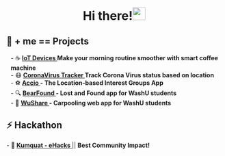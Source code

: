 <h1 align="center">             
  Hi there!<img src="https://www.smileysapp.com/gif-emoji/waving-hi.gif" width="30px">
</h1>

<h2>
 🍙 + me == Projects
</h2>
<p style="margin-left: 10">
- ☕  <b><a href="https://github.com/vuhaiminh/IoT-Smart-Coffee-Machine" target="_blank">IoT Devices </a> Make your morning routine smoother with smart coffee machine</b></br>
- 😷  <b><a href="https://github.com/wustlcse237sp20/project-coronavirusproject" target="_blank">CoronaVirus Tracker </a> Track Corona Virus status based on location</b></br>
- ⚽  <b><a href="https://github.com/vuhaiminh/Accio" target="_blank">Accio </a>- The Location-based Interest Groups App</b></br>
- 🔍  <b><a href="https://github.com/vuhaiminh/BearFoundWeb" target="_blank">BearFound </a>- Lost and Found app for WashU students</b></br>
- 🚀  <b><a href="https://github.com/vuhaiminh/wushare" target="_blank">WuShare </a>- Carpooling web app for WashU students</b></br>
</p>

<h2>
 ⚡ Hackathon
</h2>

<p>
  - 🍊 <b><a href="https://github.com/vuhaiminh/eHacks_Kumquat" target="_blank">Kumquat - eHacks </a></b> || <b> Best Community Impact! </b></br> 
</p>


<!--
**vuhaiminh/vuhaiminh** is a ✨ _special_ ✨ repository because its `README.md` (this file) appears on your GitHub profile.

Here are some ideas to get you started:

- 🔭 I’m currently working on ...
- 🌱 I’m currently learning ...
- 👯 I’m looking to collaborate on ...
- 🤔 I’m looking for help with ...
- 💬 Ask me about ...
- 📫 How to reach me: ...
- 😄 Pronouns: ...
- ⚡ Fun fact: ...
-->
